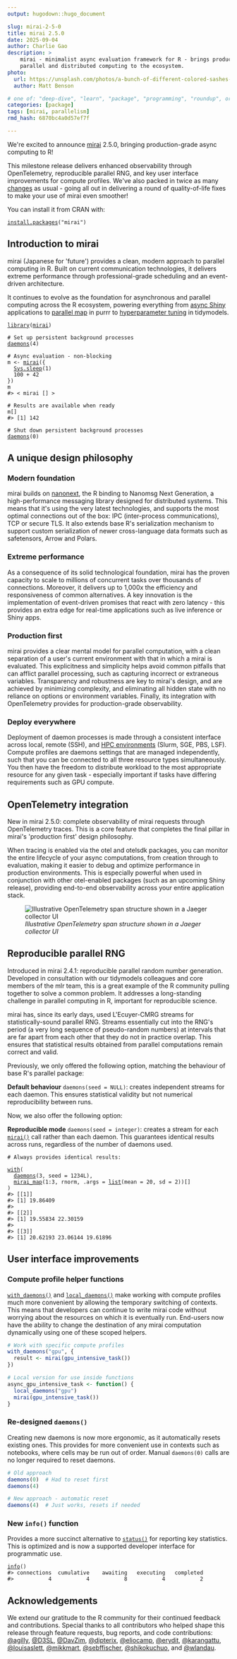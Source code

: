 ```yaml
---
output: hugodown::hugo_document

slug: mirai-2-5-0
title: mirai 2.5.0
date: 2025-09-04
author: Charlie Gao
description: >
    mirai - minimalist async evaluation framework for R - brings production-grade
    parallel and distributed computing to the ecosystem.
photo:
  url: https://unsplash.com/photos/a-bunch-of-different-colored-sashes-hanging-on-a-wall-OEiN_lSyQqE
  author: Matt Benson

# one of: "deep-dive", "learn", "package", "programming", "roundup", or "other"
categories: [package] 
tags: [mirai, parallelism]
rmd_hash: 6870bc4a0d57ef7f

---
```


<!--
TODO:
* [x] Look over / edit the post's title in the yaml
* [x] Edit (or delete) the description; note this appears in the Twitter card
* [x] Pick category and tags (see existing with [`hugodown::tidy_show_meta()`](https://rdrr.io/pkg/hugodown/man/use_tidy_post.html))
* [x] Find photo & update yaml metadata
* [x] Create `thumbnail-sq.jpg`; height and width should be equal
* [x] Create `thumbnail-wd.jpg`; width should be >5x height
* [x] [`hugodown::use_tidy_thumbnails()`](https://rdrr.io/pkg/hugodown/man/use_tidy_post.html)
* [x] Add intro sentence, e.g. the standard tagline for the package
* [x] [`usethis::use_tidy_thanks()`](https://usethis.r-lib.org/reference/use_tidy_thanks.html)
-->

We're excited to announce [mirai](https://mirai.r-lib.org) 2.5.0, bringing production-grade async computing to R!

This milestone release delivers enhanced observability through OpenTelemetry, reproducible parallel RNG, and key user interface improvements for compute profiles. We've also packed in twice as many [changes](https://mirai.r-lib.org/news/index.html) as usual - going all out in delivering a round of quality-of-life fixes to make your use of mirai even smoother!

You can install it from CRAN with:

<div class="highlight">

<pre class='chroma'><code class='language-r' data-lang='r'><span><span class='nf'><a href='https://rdrr.io/r/utils/install.packages.html'>install.packages</a></span><span class='o'>(</span><span class='s'>"mirai"</span><span class='o'>)</span></span></code></pre>

</div>

## Introduction to mirai

mirai (Japanese for 'future') provides a clean, modern approach to parallel computing in R. Built on current communication technologies, it delivers extreme performance through professional-grade scheduling and an event-driven architecture.

It continues to evolve as the foundation for asynchronous and parallel computing across the R ecosystem, powering everything from [async Shiny](https://rstudio.github.io/promises/articles/promises_04_mirai.html) applications to [parallel map](https://www.tidyverse.org/blog/2025/07/purrr-1-1-0-parallel/) in purrr to [hyperparameter tuning](https://tune.tidymodels.org/news/index.html#parallel-processing-2-0-0) in tidymodels.

<div class="highlight">

<pre class='chroma'><code class='language-r' data-lang='r'><span><span class='kr'><a href='https://rdrr.io/r/base/library.html'>library</a></span><span class='o'>(</span><span class='nv'><a href='https://mirai.r-lib.org'>mirai</a></span><span class='o'>)</span></span>
<span></span>
<span><span class='c'># Set up persistent background processes</span></span>
<span><span class='nf'><a href='https://mirai.r-lib.org/reference/daemons.html'>daemons</a></span><span class='o'>(</span><span class='m'>4</span><span class='o'>)</span></span>
<span></span>
<span><span class='c'># Async evaluation - non-blocking</span></span>
<span><span class='nv'>m</span> <span class='o'>&lt;-</span> <span class='nf'><a href='https://mirai.r-lib.org/reference/mirai.html'>mirai</a></span><span class='o'>(</span><span class='o'>&#123;</span></span>
<span>  <span class='nf'><a href='https://rdrr.io/r/base/Sys.sleep.html'>Sys.sleep</a></span><span class='o'>(</span><span class='m'>1</span><span class='o'>)</span></span>
<span>  <span class='m'>100</span> <span class='o'>+</span> <span class='m'>42</span></span>
<span><span class='o'>&#125;</span><span class='o'>)</span></span>
<span><span class='nv'>m</span></span>
<span><span class='c'>#&gt; &lt; mirai [] &gt;</span></span>
<span></span><span></span>
<span><span class='c'># Results are available when ready</span></span>
<span><span class='nv'>m</span><span class='o'>[</span><span class='o'>]</span></span>
<span><span class='c'>#&gt; [1] 142</span></span>
<span></span><span></span>
<span><span class='c'># Shut down persistent background processes</span></span>
<span><span class='nf'><a href='https://mirai.r-lib.org/reference/daemons.html'>daemons</a></span><span class='o'>(</span><span class='m'>0</span><span class='o'>)</span></span></code></pre>

</div>

## A unique design philosophy

### Modern foundation

mirai builds on [nanonext](https://nanonext.r-lib.org), the R binding to Nanomsg Next Generation, a high-performance messaging library designed for distributed systems. This means that it's using the very latest technologies, and supports the most optimal connections out of the box: IPC (inter-process communications), TCP or secure TLS. It also extends base R's serialization mechanism to support custom serialization of newer cross-language data formats such as safetensors, Arrow and Polars.

### Extreme performance

As a consequence of its solid technological foundation, mirai has the proven capacity to scale to millions of concurrent tasks over thousands of connections. Moreover, it delivers up to 1,000x the efficiency and responsiveness of common alternatives. A key innovation is the implementation of event-driven promises that react with zero latency - this provides an extra edge for real-time applications such as live inference or Shiny apps.

### Production first

mirai provides a clear mental model for parallel computation, with a clean separation of a user's current environment with that in which a mirai is evaluated. This explicitness and simplicity helps avoid common pitfalls that can afflict parallel processing, such as capturing incorrect or extraneous variables. Transparency and robustness are key to mirai's design, and are achieved by minimizing complexity, and eliminating all hidden state with no reliance on options or environment variables. Finally, its integration with OpenTelemetry provides for production-grade observability.

### Deploy everywhere

Deployment of daemon processes is made through a consistent interface across local, remote (SSH), and [HPC environments](https://shikokuchuo.net/posts/27-mirai-240/) (Slurm, SGE, PBS, LSF). Compute profiles are daemons settings that are managed independently, such that you can be connected to all three resource types simultaneously. You then have the freedom to distribute workload to the most appropriate resource for any given task - especially important if tasks have differing requirements such as GPU compute.

## OpenTelemetry integration

New in mirai 2.5.0: complete observability of mirai requests through OpenTelemetry traces. This is a core feature that completes the final pillar in mirai's 'production first' design philosophy.

When tracing is enabled via the otel and otelsdk packages, you can monitor the entire lifecycle of your async computations, from creation through to evaluation, making it easier to debug and optimize performance in production environments. This is especially powerful when used in conjunction with other otel-enabled packages (such as an upcoming Shiny release), providing end-to-end observability across your entire application stack.

<figure>
<img src="otel-screenshot.png" alt="Illustrative OpenTelemetry span structure shown in a Jaeger collector UI" />
<figcaption aria-hidden="true"><em>Illustrative OpenTelemetry span structure shown in a Jaeger collector UI</em></figcaption>
</figure>

## Reproducible parallel RNG

Introduced in mirai 2.4.1: reproducible parallel random number generation. Developed in consultation with our tidymodels colleagues and core members of the mlr team, this is a great example of the R community pulling together to solve a common problem. It addresses a long-standing challenge in parallel computing in R, important for reproducible science.

mirai has, since its early days, used L'Ecuyer-CMRG streams for statistically-sound parallel RNG. Streams essentially cut into the RNG's period (a very long sequence of pseudo-random numbers) at intervals that are far apart from each other that they do not in practice overlap. This ensures that statistical results obtained from parallel computations remain correct and valid.

Previously, we only offered the following option, matching the behaviour of base R's parallel package:

**Default behaviour** `daemons(seed = NULL)`: creates independent streams for each daemon. This ensures statistical validity but not numerical reproducibility between runs.

Now, we also offer the following option:

**Reproducible mode** `daemons(seed = integer)`: creates a stream for each [`mirai()`](https://mirai.r-lib.org/reference/mirai.html) call rather than each daemon. This guarantees identical results across runs, regardless of the number of daemons used.

<div class="highlight">

<pre class='chroma'><code class='language-r' data-lang='r'><span><span class='c'># Always provides identical results:</span></span>
<span></span>
<span><span class='nf'><a href='https://rdrr.io/r/base/with.html'>with</a></span><span class='o'>(</span></span>
<span>  <span class='nf'><a href='https://mirai.r-lib.org/reference/daemons.html'>daemons</a></span><span class='o'>(</span><span class='m'>3</span>, seed <span class='o'>=</span> <span class='m'>1234L</span><span class='o'>)</span>,</span>
<span>  <span class='nf'><a href='https://mirai.r-lib.org/reference/mirai_map.html'>mirai_map</a></span><span class='o'>(</span><span class='m'>1</span><span class='o'>:</span><span class='m'>3</span>, <span class='nv'>rnorm</span>, .args <span class='o'>=</span> <span class='nf'><a href='https://rdrr.io/r/base/list.html'>list</a></span><span class='o'>(</span>mean <span class='o'>=</span> <span class='m'>20</span>, sd <span class='o'>=</span> <span class='m'>2</span><span class='o'>)</span><span class='o'>)</span><span class='o'>[</span><span class='o'>]</span></span>
<span><span class='o'>)</span></span>
<span><span class='c'>#&gt; [[1]]</span></span>
<span><span class='c'>#&gt; [1] 19.86409</span></span>
<span><span class='c'>#&gt; </span></span>
<span><span class='c'>#&gt; [[2]]</span></span>
<span><span class='c'>#&gt; [1] 19.55834 22.30159</span></span>
<span><span class='c'>#&gt; </span></span>
<span><span class='c'>#&gt; [[3]]</span></span>
<span><span class='c'>#&gt; [1] 20.62193 23.06144 19.61896</span></span>
<span></span></code></pre>

</div>

## User interface improvements

### Compute profile helper functions

[`with_daemons()`](https://mirai.r-lib.org/reference/with_daemons.html) and [`local_daemons()`](https://mirai.r-lib.org/reference/with_daemons.html) make working with compute profiles much more convenient by allowing the temporary switching of contexts. This means that developers can continue to write mirai code without worrying about the resources on which it is eventually run. End-users now have the ability to change the destination of any mirai computation dynamically using one of these scoped helpers.

``` r
# Work with specific compute profiles
with_daemons("gpu", {
  result <- mirai(gpu_intensive_task())
})

# Local version for use inside functions
async_gpu_intensive_task <- function() {
  local_daemons("gpu")
  mirai(gpu_intensive_task())
}
```

### Re-designed `daemons()`

Creating new daemons is now more ergonomic, as it automatically resets existing ones. This provides for more convenient use in contexts such as notebooks, where cells may be run out of order. Manual `daemons(0)` calls are no longer required to reset daemons.

``` r
# Old approach
daemons(0)  # Had to reset first
daemons(4)

# New approach - automatic reset
daemons(4)  # Just works, resets if needed
```

### New `info()` function

Provides a more succinct alternative to [`status()`](https://mirai.r-lib.org/reference/status.html) for reporting key statistics. This is optimized and is now a supported developer interface for programmatic use.

<div class="highlight">

<pre class='chroma'><code class='language-r' data-lang='r'><span><span class='nf'><a href='https://mirai.r-lib.org/reference/info.html'>info</a></span><span class='o'>(</span><span class='o'>)</span></span>
<span><span class='c'>#&gt; connections  cumulative    awaiting   executing   completed </span></span>
<span><span class='c'>#&gt;           4           4           8           4           2</span></span></code></pre>

</div>

## Acknowledgements

We extend our gratitude to the R community for their continued feedback and contributions. Special thanks to all contributors who helped shape this release through feature requests, bug reports, and code contributions: [@agilly](https://github.com/agilly), [@D3SL](https://github.com/D3SL), [@DavZim](https://github.com/DavZim), [@dipterix](https://github.com/dipterix), [@eliocamp](https://github.com/eliocamp), [@erydit](https://github.com/erydit), [@karangattu](https://github.com/karangattu), [@louisaslett](https://github.com/louisaslett), [@mikkmart](https://github.com/mikkmart), [@sebffischer](https://github.com/sebffischer), [@shikokuchuo](https://github.com/shikokuchuo), and [@wlandau](https://github.com/wlandau).

